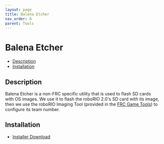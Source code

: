 ```yaml
---
layout: page
title: Balena Etcher
nav_order: 8
parent: Tools
---
```


# Balena Etcher

* [Description](#description)
* [Installation](#installation)

## Description

Balena Etcher is a non-FRC specific utility that is used to flash SD cards with OS images. We use it to flash the roboRIO 2.0's SD card with its image, then we use the roboRIO Imaging Tool (provided in the [FRC Game Tools](/tools/frc_game_tools/)) to configure its team number.

## Installation

* [Installer Download](https://www.balena.io/etcher/)